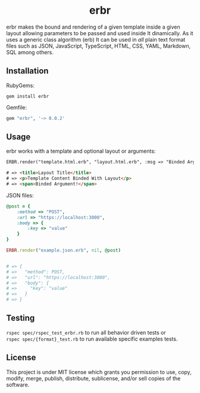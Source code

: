 # <div align="center"> erbr </div>
erbr makes the bound and rendering of a given template inside a given layout allowing parameters to be passed and used inside It dinamically. As it uses a generic class algorithm (erb) It can be used in *all* plain text format files such as JSON, JavaScript, TypeScript, HTML, CSS, YAML, Markdown, SQL among others.

## Installation
RubyGems:
```
gem install erbr
```

Gemfile: 
```sh
gem "erbr", '~> 0.0.2'
```

## Usage
erbr works with a template and optional layout or arguments:
<br>
```html
ERBR.render("template.html.erb", "layout.html.erb", :msg => "Binded Argument!")

# => <title>Layout Title</title>
# => <p>Template Content Binded With Layout</p>
# => <span>Binded Argument!</span>
```
JSON files:
```ruby
@post = {
    :method => "POST",
    :url => "https://localhost:3000",
    :body => {
        :key => "value"
    }
}

ERBR.render("example.json.erb", nil, @post)


# => {
# =>   "method": POST,
# =>   "url": "https://localhost:3000",
# =>   "body": {
# =>     "key": "value"
# =>   }
# => }
```
<div align="center">

</div>

## Testing
```rspec spec/rspec_test_erbr.rb``` to run all behavior driven tests or<br>
```rspec spec/{format}_test.rb``` to run available specific examples tests.
<br>

## License
This project is under MIT license which grants you permission to use, copy, modify, merge, publish, distribute, sublicense, and/or sell copies of the software.

